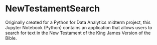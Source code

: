 # NewTestamentSearch
Originally created for a Python for Data Analytics midterm project, this Jupyter Notebook (Python) contains an application that allows users to search for text in the New Testament of the King James Version of the Bible.
